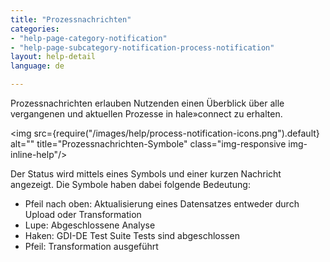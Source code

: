 ```yaml
---
title: "Prozessnachrichten"
categories:
- "help-page-category-notification"
- "help-page-subcategory-notification-process-notification"
layout: help-detail
language: de

---
```


Prozessnachrichten erlauben Nutzenden einen Überblick über alle vergangenen und aktuellen Prozesse in hale»connect zu erhalten.

<img src={require("/images/help/process-notification-icons.png").default} alt="" title="Prozessnachrichten-Symbole" class="img-responsive img-inline-help"/>

Der Status wird mittels eines Symbols und einer kurzen Nachricht angezeigt. Die Symbole haben dabei folgende Bedeutung:

* Pfeil nach oben: Aktualisierung eines Datensatzes entweder durch Upload oder Transformation 
* Lupe: Abgeschlossene Analyse
* Haken: GDI-DE Test Suite Tests sind abgeschlossen 
* Pfeil: Transformation ausgeführt 